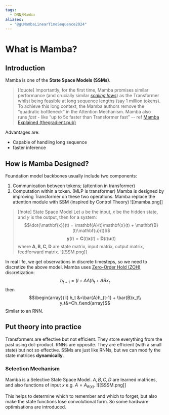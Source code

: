 ```yaml
---
tags:
  - DNN/Mamba
aliases:
  - "@guMambaLinearTimeSequence2024"
---
```


# What is Mamba?
## Introduction
Mamba is one of the **State Space Models (SSMs)**. 
> [!quote]
> Importantly, for the first time, Mamba promises similar performance (and crucially similar [_scaling laws_](https://arxiv.org/pdf/2203.15556.pdf)) as the Transformer whilst being feasible at long sequence lengths (say 1 million tokens). To achieve this long context, the Mamba authors remove the “quadratic bottleneck” in the Attention Mechanism. Mamba also runs _fast_ - like “up to 5x faster than Transformer fast” 
> -- ref [Mamba Explained (thegradient.pub)](https://thegradient.pub/mamba-explained/)

Advantages are:
* Capable of handling long sequence
* faster inference
## How is Mamba Designed?
Foundation model backbones usually include two components:
1. Communication between tokens; (attention in transformer)
2. Computation within a token. (MLP is transformer)
Mamba is designed by improving Transformer on these two operations. Mamba replace the attention module with SSM (inspired by Control Theory)
![[mamba.png]]
>[!note] State Space Model
>Let $u$ be the input, $x$ be the hidden state, and $y$ is the output, then for a system:
>$$\dot{\mathbf{x}}(t) = \mathbf{A}(t)\mathbf{x}(t) + \mathbf{B}(t)\mathbf{u}(t)$$
>$$\mathbf{y}(t) = \mathbf{C}(t)\mathbf{x}(t) + \mathbf{D}(t)\mathbf{u}(t)$$
>where $\mathbf{A, B, C, D}$ are state matrix, input matrix, output matrix, feedforward matrix.
>![[SSM.png]]

In real life, we get observations in discrete timesteps, so we need to discretize the above model. Mamba uses [Zero-Order Hold (ZOH)](https://en.wikipedia.org/wiki/Zero-order_hold) discretization:
$$h_{t+1} = (I+\Delta A)h_t + \Delta Bx_t$$
then $$\begin{array}{ll} h_t &=\bar{A}h_{t-1} + \bar{B}x_t\\ y_t&=Ch_t\end{array}$$Similar to an RNN.

## Put theory into practice
Transformers are effective but not efficient. They store everything from the past using dot-product.
RNNs are opposite. They are efficient (with a small state) but not so effective.
SSMs are just like RNNs, but we can modify the state matrices **dynamically**.
### Selection Mechanism
Mamba is a Selective State Space Model. $A, B, C, D$ are learned matrices, and also functions of input $x$ e.g. $A = A_{\theta(x)}$. 
![[SSSM.png]]

This helps to determine which to remember and which to forget, but also make the state functions lose convolutional form. So some hardware optimisations are introduced.